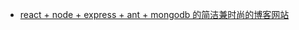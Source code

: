 - [react + node + express + ant + mongodb 的简洁兼时尚的博客网站](https://juejin.im/post/5bf60810f265da6124151529)